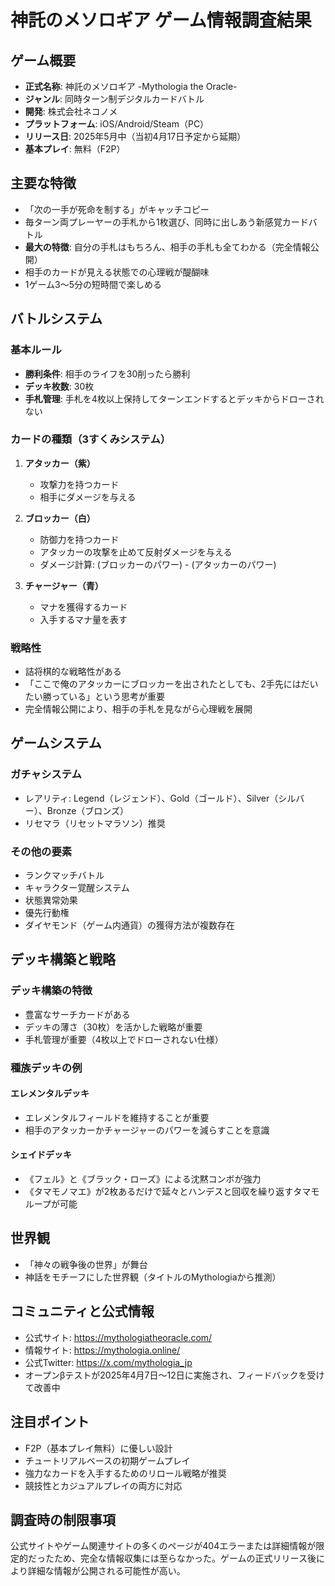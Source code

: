 # 神託のメソロギア ゲーム情報調査結果

## ゲーム概要
- **正式名称**: 神託のメソロギア -Mythologia the Oracle-
- **ジャンル**: 同時ターン制デジタルカードバトル
- **開発**: 株式会社ネコノメ
- **プラットフォーム**: iOS/Android/Steam（PC）
- **リリース日**: 2025年5月中（当初4月17日予定から延期）
- **基本プレイ**: 無料（F2P）

## 主要な特徴
- 「次の一手が死命を制する」がキャッチコピー
- 毎ターン両プレーヤーの手札から1枚選び、同時に出しあう新感覚カードバトル
- **最大の特徴**: 自分の手札はもちろん、相手の手札も全てわかる（完全情報公開）
- 相手のカードが見える状態での心理戦が醍醐味
- 1ゲーム3〜5分の短時間で楽しめる

## バトルシステム

### 基本ルール
- **勝利条件**: 相手のライフを30削ったら勝利
- **デッキ枚数**: 30枚
- **手札管理**: 手札を4枚以上保持してターンエンドするとデッキからドローされない

### カードの種類（3すくみシステム）
1. **アタッカー（紫）**
   - 攻撃力を持つカード
   - 相手にダメージを与える

2. **ブロッカー（白）**
   - 防御力を持つカード
   - アタッカーの攻撃を止めて反射ダメージを与える
   - ダメージ計算: (ブロッカーのパワー) - (アタッカーのパワー)

3. **チャージャー（青）**
   - マナを獲得するカード
   - 入手するマナ量を表す

### 戦略性
- 詰将棋的な戦略性がある
- 「ここで俺のアタッカーにブロッカーを出されたとしても、2手先にはだいたい勝っている」という思考が重要
- 完全情報公開により、相手の手札を見ながら心理戦を展開

## ゲームシステム

### ガチャシステム
- レアリティ: Legend（レジェンド）、Gold（ゴールド）、Silver（シルバー）、Bronze（ブロンズ）
- リセマラ（リセットマラソン）推奨

### その他の要素
- ランクマッチバトル
- キャラクター覚醒システム
- 状態異常効果
- 優先行動権
- ダイヤモンド（ゲーム内通貨）の獲得方法が複数存在

## デッキ構築と戦略

### デッキ構築の特徴
- 豊富なサーチカードがある
- デッキの薄さ（30枚）を活かした戦略が重要
- 手札管理が重要（4枚以上でドローされない仕様）

### 種族デッキの例

#### エレメンタルデッキ
- エレメンタルフィールドを維持することが重要
- 相手のアタッカーかチャージャーのパワーを減らすことを意識

#### シェイドデッキ
- 《フェル》と《ブラック・ローズ》による沈黙コンボが強力
- 《タマモノマエ》が2枚あるだけで延々とハンデスと回収を繰り返すタマモループが可能

## 世界観
- 「神々の戦争後の世界」が舞台
- 神話をモチーフにした世界観（タイトルのMythologiaから推測）

## コミュニティと公式情報
- 公式サイト: https://mythologiatheoracle.com/
- 情報サイト: https://mythologia.online/
- 公式Twitter: https://x.com/mythologia_jp
- オープンβテストが2025年4月7日〜12日に実施され、フィードバックを受けて改善中

## 注目ポイント
- F2P（基本プレイ無料）に優しい設計
- チュートリアルベースの初期ゲームプレイ
- 強力なカードを入手するためのリロール戦略が推奨
- 競技性とカジュアルプレイの両方に対応

## 調査時の制限事項
公式サイトやゲーム関連サイトの多くのページが404エラーまたは詳細情報が限定的だったため、完全な情報収集には至らなかった。ゲームの正式リリース後により詳細な情報が公開される可能性が高い。
